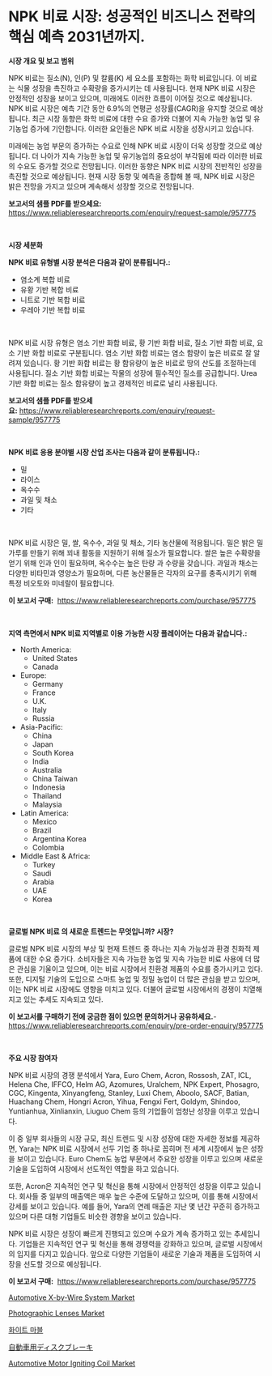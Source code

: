 <p><h1>NPK 비료 시장: 성공적인 비즈니스 전략의 핵심 예측 2031년까지.</h1></p><p><strong>시장 개요 및 보고 범위</strong></p>
<p><p>NPK 비료는 질소(N), 인(P) 및 칼륨(K) 세 요소를 포함하는 화학 비료입니다. 이 비료는 식물 성장을 촉진하고 수확량을 증가시키는 데 사용됩니다. 현재 NPK 비료 시장은 안정적인 성장을 보이고 있으며, 미래에도 이러한 흐름이 이어질 것으로 예상됩니다. NPK 비료 시장은 예측 기간 동안 6.9%의 연평균 성장률(CAGR)을 유지할 것으로 예상됩니다. 최근 시장 동향은 화학 비료에 대한 수요 증가와 더불어 지속 가능한 농업 및 유기농업 증가에 기인합니다. 이러한 요인들은 NPK 비료 시장을 성장시키고 있습니다.</p><p>미래에는 농업 부문의 증가하는 수요로 인해 NPK 비료 시장이 더욱 성장할 것으로 예상됩니다. 더 나아가 지속 가능한 농업 및 유기농업의 중요성이 부각됨에 따라 이러한 비료의 수요도 증가할 것으로 전망됩니다. 이러한 동향은 NPK 비료 시장의 전반적인 성장을 촉진할 것으로 예상됩니다. 현재 시장 동향 및 예측을 종합해 볼 때, NPK 비료 시장은 밝은 전망을 가지고 있으며 계속해서 성장할 것으로 전망됩니다.</p></p>
<p><strong>보고서의 샘플 PDF를 받으세요:</strong> <a href="https://www.reliableresearchreports.com/enquiry/request-sample/957775">https://www.reliableresearchreports.com/enquiry/request-sample/957775</a></p>
<p>&nbsp;</p>
<p><strong>시장 세분화</strong></p>
<p><strong>NPK 비료 유형별 시장 분석은 다음과 같이 분류됩니다.:</strong></p>
<p><ul><li>염소계 복합 비료</li><li>유황 기반 복합 비료</li><li>니트로 기반 복합 비료</li><li>우레아 기반 복합 비료</li></ul></p>
<p>&nbsp;</p>
<p><p>NPK 비료 시장 유형은 염소 기반 화합 비료, 황 기반 화합 비료, 질소 기반 화합 비료, 요소 기반 화합 비료로 구분됩니다. 염소 기반 화합 비료는 염소 함량이 높은 비료로 잘 알려져 있습니다. 황 기반 화합 비료는 황 함유량이 높은 비료로 땅의 산도를 조절하는데 사용됩니다. 질소 기반 화합 비료는 작물의 성장에 필수적인 질소를 공급합니다. Urea 기반 화합 비료는 질소 함유량이 높고 경제적인 비료로 널리 사용됩니다.</p></p>
<p><strong>보고서의 샘플 PDF를 받으세요:</strong>&nbsp;<a href="https://www.reliableresearchreports.com/enquiry/request-sample/957775">https://www.reliableresearchreports.com/enquiry/request-sample/957775</a></p>
<p>&nbsp;</p>
<p><strong> NPK 비료 응용 분야별 시장 산업 조사는 다음과 같이 분류됩니다.:</strong></p>
<p><ul><li>밀</li><li>라이스</li><li>옥수수</li><li>과일 및 채소</li><li>기타</li></ul></p>
<p>&nbsp;</p>
<p><p>NPK 비료 시장은 밀, 쌀, 옥수수, 과일 및 채소, 기타 농산물에 적용됩니다. 밀은 밝은 밀가루를 만들기 위해 꾀내 활동을 지원하기 위해 질소가 필요합니다. 쌀은 높은 수확량을 얻기 위해 인과 인이 필요하며, 옥수수는 높은 탄량 과 수량을 갖습니다. 과일과 채소는 다양한 비타민과 영양소가 필요하며, 다른 농산물들은 각자의 요구를 충족시키기 위해 특정 비오토와 미네랄이 필요합니다.</p></p>
<p><strong>이 보고서 구매:</strong>&nbsp; <a href="https://www.reliableresearchreports.com/purchase/957775">https://www.reliableresearchreports.com/purchase/957775</a></p>
<p>&nbsp;</p>
<p><strong>지역 측면에서 NPK 비료 지역별로 이용 가능한 시장 플레이어는 다음과 같습니다.:</strong></p>
<p><ul>
    <li>
        North America:
        <ul>
            <li>United States</li>
            <li>Canada</li>
        </ul>
    </li>
    <li>
        Europe:
        <ul>
            <li>Germany</li>
            <li>France</li>
            <li>U.K.</li>
            <li>Italy</li>
            <li>Russia</li>
        </ul>
    </li>
    <li>
        Asia-Pacific:
        <ul>
            <li>China</li>
            <li>Japan</li>
            <li>South Korea</li>
            <li>India</li>
            <li>Australia</li>
            <li>China Taiwan</li>
            <li>Indonesia</li>
            <li>Thailand</li>
            <li>Malaysia</li>
        </ul>
    </li>
    <li>
        Latin America:
        <ul>
            <li>Mexico</li>
            <li>Brazil</li>
            <li>Argentina Korea</li>
            <li>Colombia</li>
        </ul>
    </li>
    <li>
        Middle East & Africa:
        <ul>
            <li>Turkey</li>
            <li>Saudi</li>
            <li>Arabia</li>
            <li>UAE</li>
            <li>Korea</li>
        </ul>
    </li>
    </ul></p>
<p>&nbsp;</p>
<p><strong>글로벌 NPK 비료 의 새로운 트렌드는 무엇입니까? 시장?</strong></p>
<p><p>글로벌 NPK 비료 시장의 부상 및 현재 트렌드 중 하나는 지속 가능성과 환경 친화적 제품에 대한 수요 증가다. 소비자들은 지속 가능한 농업 및 지속 가능한 비료 사용에 더 많은 관심을 기울이고 있으며, 이는 비료 시장에서 친환경 제품의 수요를 증가시키고 있다. 또한, 디지털 기술의 도입으로 스마트 농업 및 정밀 농업이 더 많은 관심을 받고 있으며, 이는 NPK 비료 시장에도 영향을 미치고 있다. 더불어 글로벌 시장에서의 경쟁이 치열해지고 있는 추세도 지속되고 있다.</p></p>
<p><strong>이 보고서를 구매하기 전에 궁금한 점이 있으면 문의하거나 공유하세요.</strong>- <a href="https://www.reliableresearchreports.com/enquiry/pre-order-enquiry/957775">https://www.reliableresearchreports.com/enquiry/pre-order-enquiry/957775</a></p>
<p>&nbsp;</p>
<p><strong>주요 시장 참여자</strong></p>
<p><p>NPK 비료 시장의 경쟁 분석에서 Yara, Euro Chem, Acron, Rossosh, ZAT, ICL, Helena Che, IFFCO, Helm AG, Azomures, Uralchem, NPK Expert, Phosagro, CGC, Kingenta, Xinyangfeng, Stanley, Luxi Chem, Aboolo, SACF, Batian, Huachang Chem, Hongri Acron, Yihua, Fengxi Fert, Goldym, Shindoo, Yuntianhua, Xinlianxin, Liuguo Chem 등의 기업들이 엄청난 성장을 이루고 있습니다. </p><p>이 중 일부 회사들의 시장 규모, 최신 트렌드 및 시장 성장에 대한 자세한 정보를 제공하면, Yara는 NPK 비료 시장에서 선두 기업 중 하나로 꼽히며 전 세계 시장에서 높은 성장을 보이고 있습니다. Euro Chem도 농업 부문에서 주요한 성장을 이루고 있으며 새로운 기술을 도입하여 시장에서 선도적인 역할을 하고 있습니다. </p><p>또한, Acron은 지속적인 연구 및 혁신을 통해 시장에서 안정적인 성장을 이루고 있습니다. 회사들 중 일부의 매출액은 매우 높은 수준에 도달하고 있으며, 이를 통해 시장에서 강세를 보이고 있습니다. 예를 들어, Yara의 연례 매출은 지난 몇 년간 꾸준히 증가하고 있으며 다른 대형 기업들도 비슷한 경향을 보이고 있습니다.</p><p>NPK 비료 시장은 성장이 빠르게 진행되고 있으며 수요가 계속 증가하고 있는 추세입니다. 기업들은 지속적인 연구 및 혁신을 통해 경쟁력을 강화하고 있으며, 글로벌 시장에서의 입지를 다지고 있습니다. 앞으로 다양한 기업들이 새로운 기술과 제품을 도입하여 시장을 선도할 것으로 예상됩니다.</p></p>
<p><strong>이 보고서 구매:</strong>&nbsp;&nbsp;<a href="https://www.reliableresearchreports.com/purchase/957775">https://www.reliableresearchreports.com/purchase/957775</a></p>
<p><p><a href="https://github.com/GroverBarry/Market-Research-Report-List-4/blob/main/automotive-x-by-wire-system-market.md">Automotive X-by-Wire System Market</a></p><p><a href="https://scarlet-rocket-c63.notion.site/Photographic-Lenses-Market-Size-Furnishes-Valuable-Information-Encompassing-Market-Share-Market-Tre-0730c03b61214baba8b41639ce573bd4">Photographic Lenses Market</a></p><p><a href="https://github.com/idcefvhkdut6/Market-Research-Report-List-1/blob/main/3005696188668.md">화이트 마블</a></p><p><a href="https://github.com/joaejkdzgyljvo6/Market-Research-Report-List-1/blob/main/7502746188764.md">自動車用ディスクブレーキ</a></p><p><a href="https://github.com/lylyparadise/Market-Research-Report-List-2/blob/main/automotive-motor-igniting-coil-market.md">Automotive Motor Igniting Coil Market</a></p></p>
